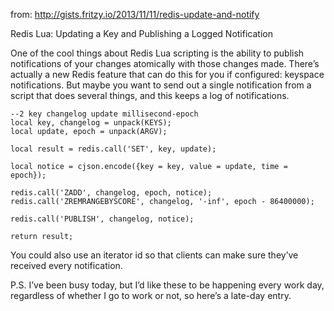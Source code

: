 from: http://gists.fritzy.io/2013/11/11/redis-update-and-notify

Redis Lua: Updating a Key and Publishing a Logged Notification

One of the cool things about Redis Lua scripting is the ability to publish notifications of your changes atomically with those changes made. There’s actually a new Redis feature that can do this for you if configured: keyspace notifications. But maybe you want to send out a single notification from a script that does several things, and this keeps a log of notifications.

    --2 key changelog update millisecond-epoch
    local key, changelog = unpack(KEYS);
    local update, epoch = unpack(ARGV);
     
    local result = redis.call('SET', key, update);
     
    local notice = cjson.encode({key = key, value = update, time = epoch});
     
    redis.call('ZADD', changelog, epoch, notice);
    redis.call('ZREMRANGEBYSCORE', changelog, '-inf', epoch - 86400000);
     
    redis.call('PUBLISH', changelog, notice);
     
    return result;

You could also use an iterator id so that clients can make sure they’ve received every notification.

P.S. I’ve been busy today, but I’d like these to be happening every work day, regardless of whether I go to work or not, so here’s a late-day entry.
